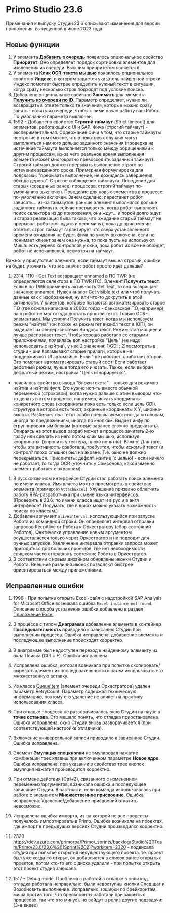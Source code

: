 # Primo Studio 23.6
Примечания к выпуску Студии 23.6 описывают изменения для версии приложения, выпущенной в июне 2023 года.

## Новые функции 
1. У элемента [**Добавить в очередь**](https://docs.primo-rpa.ru/primo-rpa/g_elements/el_basic/els_orch/els_queues/addtoqueue) появилось опциональное свойство **Приоритет**. Оно определяет порядок сортировки элементов для извлечения из очереди. Высшим приоритетом является `0`.
1. У элемента [**Клик OCR-текста мышью**](https://docs.primo-rpa.ru/primo-rpa/g_elements/el_basic/els_ocr/el_ocr_textclick) появилось опциональное свойство **Индекс**, в котором задается указатель найденной строки. Индекс помогает быстрее определить нужный текст в ситуации, когда сразу несколько строк подходят под условие поиска.
1. Добавлено опциональное свойство **Занимать** для элемента [**Получить из очереди по ID**](https://docs.primo-rpa.ru/primo-rpa/g_elements/el_basic/els_orch/els_queues/peekqueueid). Параметр определяет, нужно ли возвращать в ответе только те значения, которые можно сразу занять - изъять из очереди, чтобы с ними начал работу ваш Робот. По умолчанию параметр выключен.
1. 1592 - Добавлено свойство **Строгий таймаут** (Strict timeout) для элементов, работающих с UI и SAP. Фича (строгий таймаут) - экспериментальная. Содержание фичи в том, что старые таймауты нестрогие в том смысле, что в некоторых случаях могут выполняться намного дольше заданного значения (проверка на истечение таймаута выполняется только между обращениями к другим процессам, из-за чего реальное время выполнения элемента может многократно превосходить заданный таймаут). Строгий таймаут должен прерывать выполнение строго по истечении заданного срока. Примерная формулировка для подсказки: "прерывать выполнение, не дожидаясь завершения обхода дерева". Строгое соблюдение тайм-аута. Поведение для старых (созданных ранее) процессов: строгий таймаут по-умолчанию выключен. Поведение для новых элементов в процессе: по-умолчанию включен.
Зачем сделано: перестанет робот зависать... из-за таймаутов. раньше элемент выполнялся дольше заданного таймаута. сейчас прерывается. когда робот выполняет поиск селектора из др приложения, они ждут... и порой долго ждут. и старая реализация была такова, что ожидание старый таймаут не прерывал. робот мог ждать и неск минут, пока др приложение ответит. строг таймаут гарантирует что сверх установленного времени ожидания не будет. фича по умолч выключена. если не понимает клиент зачем она нужна, то пока пусть не используют.
Миша: есть дерево контроллов у окна, пока робот их все не обойдет, робот не испокаивался, несмотря на таймаут. 

Важно: у присутствия элемента, если таймаут вышел строгий, ошибки не будет. уточнить, что это значит: робот просто идет дальше?



1. 2314, 1110 - Get Text возвращает unnamed в ПО TWR (не определяются селектора в ПО TWR ITC). Элемент **Получить текст**. Если в по TWR применить активность Get Text, то она возвращает значение unnamed. Нужен аналог Get visible text или чтоб получать данные как с изображения, ну или что-то докрутить в этой активности. У клиентов, которые пытаются автоматизировать старое ПО (где основа написана в 2000х годах - банковское ПО, например), наш робот не мог оттуда достать простой текст. Только OCR-элементами. Мы усилили Получить текст. когда мы используем режим "нэйтив" (он похож на режим гет визибл текст в ЮП), он выдирает из рендер-системы Виндовс текст. Режим стал мощнее и лучше распознает текст. Чтобы хорошо работало со старыми приложениями, появилась доп настройка "Цель" (ее надо использовать с нэйтив), у нее 2 значения: 1)GDI ; 2)посмотреть в студии - они взламывают старые прилаги, которые не поддерживают UI автомэйшн. Если 1 не работает, сработает второй. Это помогает автоматизировать старый софт! Если работает дефотный режим, лучше тогда его и юзать. Также, если выбран дефолтный режим, настройка "Цель игнорируется". 
 + появилось свойство вывода "Блоки текста" - только для режимов нэйтив и нэйтив фулл. Его нужно исп-ть вместо обычной переменной (строковой), когда нужно дальше с этим выводом что-то делать в этом процессе, например, искать координаты конкретного слова (координаты пока есть только если цель GDI). структура в которой есть текст, экранные координаты X Y, ширина-высота. Разбивает она текст слабо предсказуемо: иногда по словам, иногда по предложениям, иногда по кнопкам. Выдает инфу по сгруппированным блокам (которые заранее сложно предсказать). Опираясь на этот вывод разраб может в процессе зачитать 2-ю графу или сделать из него потом клик мышью, используя координаты. (спросить у тестера, плохо понятно). 
Важно! Для того, чтобы эта активность сработала, требуется, чтобы искомый текст (и контрол? плохо слышно) был на экране. Т.е. окно не должно перекрываться. 
Приоритеты: дефолт_нэйтив (с целью) - если ничего не работает, то тогда OCR (уточнить у Самсонова, какой именно элемент работает с экранном).




1. В русскоязычном интерфейсе Студии стал работать поиск элемента по имени класса. Имя класса можно просмотреть в свойствах элемента (пример: `WFAttachExcel`). Улучшение призвано облегчить работу RPA-разработчика при смене языка интерфейсов. (Проверить в 23.6: по имени класса ищет и в рус и в англ интерфейсе? Подумать, где в доках можно указать возможность поиска по классам.)
1. Добавлен аргумент `aliveinterval`, использующийся при запуске Робота из командной строки. Он определяет интервал отправки запросов KeepAlive от Робота к Оркестратору (сбор состояний Роботов). Фактически управление новым аргументом осуществляется только через Оркестратор и не подходит для ручных запусков. Увеличение интервала отправки запроса может пригодиться для больших проектов, где нет необходимости слишком часто отправлять состояние Робота в Оркестратор.
1. В соответствии с новым дизайном обновлены иконки Студии и Робота. Внешние различия иконок позволяют быстрее ориентироваться между приложениями. 



## Исправленные ошибки
1. 1996 - При попытке открыть Excel-файл с надстройкой SAP Analysis for Microsoft Office возникала ошибка `Excel instance not found`. Описание способа устранения ошибки добавлено в раздел [Приложение Excel](https://docs.primo-rpa.ru/primo-rpa/g_elements/el_basic/els_excel/el_excel_app#загрузка-надстроек).
1. В процессе с типом **Диаграмма** добавление элемента в контейнер **Последовательность** приводило к зависанию Студии при выполнении процесса. Ошибка исправлена, добавление элемента и последующее выполнение происходят корректно.
1. В диаграмме был недоступен переход к найденному элементу из окна Поиска (Ctrl + F). Ошибка исправлена. 
1. Исправлена ошибка, которая возникала при попытке cкопировать/вырезать элемент из последовательности и затем использовать его множественную вставку.
1. Из класса [QueueItem](https://docs.primo-rpa.ru/primo-rpa/g_elements/el_basic/els_orch/els_queues/datatypes) (элемент очереди Оркестратора) удален параметр RetryCount. Параметр содержал техническую информацию, поэтому его удаление не влияет на практику использования класса.
1. При отладке процесса не разворачивалось окно Студии на паузе в **точке останова**. Это мешало понять, что отладка приостановлена. Ошибка исправлена, окно Студии вновь разворачивается (при соответствующей настройке отладчика).
1. Включение универсальной записи приводило к зависанию Студии. Ошибка исправлена.
1. Элемент **Эмуляция спецкнопки** не эмулировал нажатие комбинации трех клавиш при включенном параметре **Новое ядро**. Ошибка исправлена, при указании в свойствах трех кнопок эмуляция нажатия производится корректно.
1. При отмене действия (Ctrl+Z), связанного с изменением переменных/аргументов, возникала ошибка и последующее зависание Студии. В частности, если команда использовалась при работе с элементом **Множественное присвоение**. Ошибка исправлена. Удаление/добавление присвоений откатить невозможно.
1. Исправлена ошибка импорта, из-за которой не все процессы получалось импортировать в Primo. Ошибка возникала на проектах, где импорт в предыдущих версиях Студии производился корректно. 

1.  2320 https://dev.azure.com/primorpa/Primo/_sprints/backlog/Studio%20Team/Primo/23.6/23.6%20(Sprint%202)?workitem=2320 - подвисала студия при попытке открытия несуществующего проекта. те. проект был уже когда-то открыт, он добавляется в список ранее открытых проектов, потом кто-то его с диска удалили - при попытке открыть этот проект студия зависала.
1.   1517 - Debug mode. Проблема с работой в отладке в онли код. отладка работала неправильно: были недоступны кнопки След.шаг и Возобновить выполнение. Исправлено. (ошибки по брейкпонтам: миша против того, что брейкпойнты работали при закрытых процессах. так что это минус). но войдут в релиз другие подзадачи: (3-е видео)


